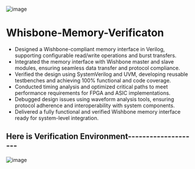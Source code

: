 

![image](https://github.com/user-attachments/assets/0b66d1dc-5ee3-4487-bf62-6f6006e67999)

# Whisbone-Memory-Verificaton
- Designed a Wishbone-compliant memory interface in Verilog, supporting configurable read/write operations and burst transfers.
- Integrated the memory interface with Wishbone master and slave modules, ensuring seamless data transfer and protocol compliance.
- Verified the design using SystemVerilog and UVM, developing reusable testbenches and achieving 100% functional and code coverage.
- Conducted timing analysis and optimized critical paths to meet performance requirements for FPGA and ASIC implementations.
- Debugged design issues using waveform analysis tools, ensuring protocol adherence and interoperability with system components.
- Delivered a fully functional and verified Wishbone memory interface ready for system-level integration.

## Here is Verification Environment--------------------

![image](https://github.com/user-attachments/assets/fc284e09-c073-4dd4-935a-3f399e427073)

